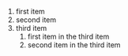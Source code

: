 1. first item
2. second item
3. third item
   1. first item in the third item
   2. second item in the third item
